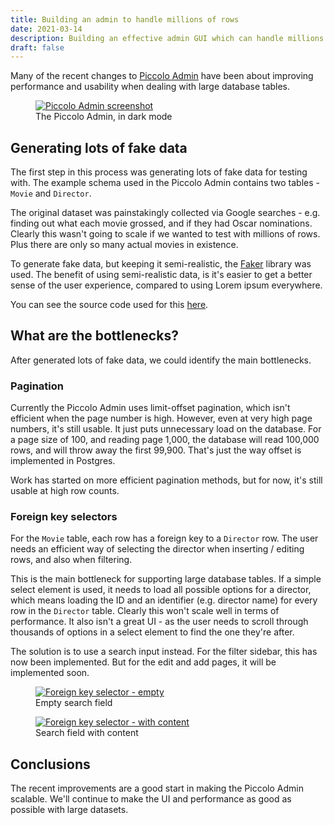 ```yaml
---
title: Building an admin to handle millions of rows
date: 2021-03-14
description: Building an effective admin GUI which can handle millions of rows of data.
draft: false
---
```


Many of the recent changes to [Piccolo Admin](https://github.com/piccolo-orm/piccolo_admin) have been about improving performance and usability when dealing with large database tables.

<figure>
<a href="#" class="lightbox">
<img src="/images/blog/admin-millions-of-rows/admin_screenshot.png" alt="Piccolo Admin screenshot" />
</a>
<figcaption>The Piccolo Admin, in dark mode</figcaption>
</figure>

## Generating lots of fake data

The first step in this process was generating lots of fake data for testing with. The example schema used in the Piccolo Admin contains two tables - `Movie` and `Director`.

The original dataset was painstakingly collected via Google searches - e.g. finding out what each movie grossed, and if they had Oscar nominations. Clearly this wasn't going to scale if we wanted to test with millions of rows. Plus there are only so many actual movies in existence.

To generate fake data, but keeping it semi-realistic, the [Faker](https://pypi.org/project/Faker/) library was used. The benefit of using semi-realistic data, is it's easier to get a better sense of the user experience, compared to using Lorem ipsum everywhere.

You can see the source code used for this [here](https://github.com/piccolo-orm/piccolo_admin/blob/6cd17f63b1d80c109695dbea3a6ab198be8868df/piccolo_admin/example.py#L91).

## What are the bottlenecks?

After generated lots of fake data, we could identify the main bottlenecks.

### Pagination

Currently the Piccolo Admin uses limit-offset pagination, which isn't efficient when the page number is high. However, even at very high page numbers, it's still usable. It just puts unnecessary load on the database. For a page size of 100, and reading page 1,000, the database will read 100,000 rows, and will throw away the first 99,900. That's just the way offset is implemented in Postgres.

Work has started on more efficient pagination methods, but for now, it's still usable at high row counts.

### Foreign key selectors

For the `Movie` table, each row has a foreign key to a `Director` row. The user needs an efficient way of selecting the director when inserting / editing rows, and also when filtering.

This is the main bottleneck for supporting large database tables. If a simple select element is used, it needs to load all possible options for a director, which means loading the ID and an identifier (e.g. director name) for every row in the `Director` table. Clearly this won't scale well in terms of performance. It also isn't a great UI - as the user needs to scroll through thousands of options in a select element to find the one they're after.

The solution is to use a search input instead. For the filter sidebar, this has now been implemented. But for the edit and add pages, it will be implemented soon.

<figure>
<a href="#" class="lightbox">
<img src="/images/blog/admin-millions-of-rows/search-empty.png" class="medium" alt="Foreign key selector - empty" />
</a>
<figcaption>Empty search field</figcaption>
</figure>

<figure>
<a href="#" class="lightbox">
<img src="/images/blog/admin-millions-of-rows/search-with-content.png" class="medium" alt="Foreign key selector - with content" />
</a>
<figcaption>Search field with content</figcaption>
</figure>

## Conclusions

The recent improvements are a good start in making the Piccolo Admin scalable. We'll continue to make the UI and performance as good as possible with large datasets.

